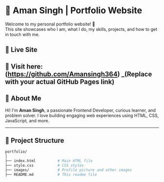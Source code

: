 # 💼 Aman Singh | Portfolio Website

Welcome to my personal portfolio website! 👋  
This site showcases who I am, what I do, my skills, projects, and how to get in touch with me.

## 🚀 Live Site

🔗 Visit here: (https://github.com/Amansingh364)
_(Replace with your actual GitHub Pages link)
---

## 🧠 About Me

Hi! I'm **Aman Singh**, a passionate Frontend Developer, curious learner, and problem solver. I love building engaging web experiences using HTML, CSS, JavaScript, and more.

---

## 📂 Project Structure

```bash
portfolio/
│
├── index.html          # Main HTML file
├── style.css           # CSS styles
├── images/             # Profile picture and other images
├── README.md           # This readme file
